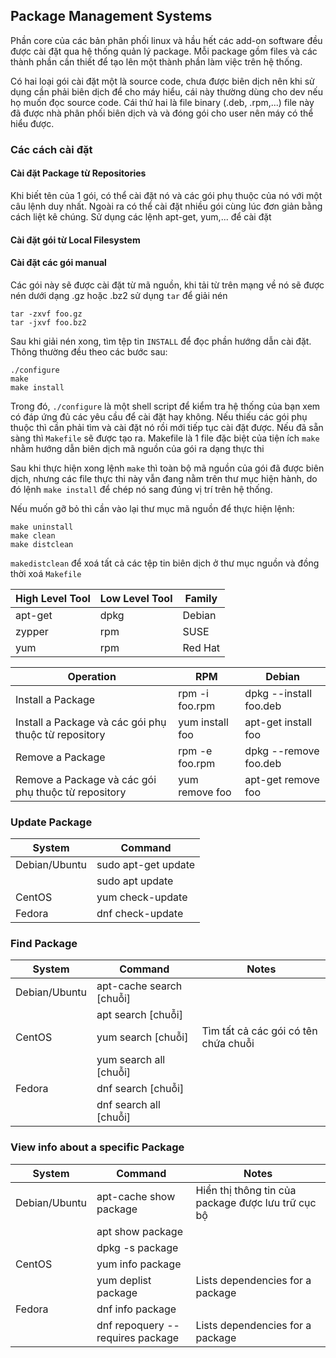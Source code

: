 ## Package Management Systems

Phần core của các bản phân phối linux và hầu hết các add-on software đều được cài đặt qua hệ thống quản lý package. Mỗi package gồm files và các thành phần cần thiết để tạo lên một thành phần làm việc trên hệ thống.

Có hai loại gói cài đặt một là source code, chưa được biên dịch nên khi sử dụng cần phải biên dịch để cho máy hiểu, cái này thường dùng cho dev nếu họ muốn đọc source code. Cái thứ hai là file binary (.deb, .rpm,...) file này đã được nhà phân phối biên dịch và và đóng gói cho user nên máy có thể hiểu được.

### Các cách cài đặt

#### Cài đặt Package từ Repositories

Khi biết tên của 1 gói, có thể cài đặt nó và các gói phụ thuộc của nó với một câu lệnh duy nhất. Ngoài ra có thể cài đặt nhiều gói cùng lúc đơn giản bằng cách liệt kê chúng. Sử dụng các lệnh apt-get, yum,... để cài đặt

#### Cài đặt gói từ Local Filesystem

#### Cài đặt các gói manual

Các gói này sẽ được cài đặt từ mã nguồn, khi tải từ trên mạng về nó sẽ được nén dưới dạng .gz hoặc .bz2 sử dụng `tar` để giải nén

```
tar -zxvf foo.gz
tar -jxvf foo.bz2
```

Sau khi giải nén xong, tìm tệp tin `INSTALL` để đọc phần hướng dẫn cài đặt. Thông thường đều theo các bước sau:

```
./configure
make
make install
```

Trong đó, `./configure` là một shell script để kiểm tra hệ thống của bạn xem có đáp ứng đủ các yêu cầu để cài đặt hay không. Nếu thiếu các gói phụ thuộc thì cần phải tìm và cài đặt nó rồi mới tiếp tục cài đặt được. Nếu đã sẵn sàng thì `Makefile` sẽ được tạo ra. Makefile là 1 file đặc biệt của tiện ích `make` nhằm hướng dẫn biên dịch mã nguồn của gói ra dạng thực thi

Sau khi thực hiện xong lệnh `make` thì toàn bộ mã nguồn của gói đã được biên dịch, nhưng các file thực thi này vẫn đang nằm trên thư mục hiện hành, do đó lệnh `make install` để chép nó sang đúng vị trí trên hệ thống.

Nếu muốn gỡ bỏ thì cần vào lại thư mục mã nguồn để thực hiện lệnh:

```
make uninstall
make clean
make distclean
```

`makedistclean` để xoá tất cả các tệp tin biên dịch ở thư mục nguồn và đồng thời xoá `Makefile`

| High Level Tool | Low Level Tool | Family |
|-----------------|----------------|--------|
| apt-get | dpkg | Debian |
| zypper | rpm | SUSE |
| yum | rpm | Red Hat |

| Operation | RPM | Debian |
|-----------|-----|--------|
| Install a Package | rpm -i foo.rpm | dpkg --install foo.deb |
| Install a Package và các gói phụ thuộc từ repository | yum install foo | apt-get install foo |
| Remove a Package | rpm -e foo.rpm | dpkg --remove foo.deb |
| Remove a Package và các gói phụ  thuộc từ repository | yum remove foo | apt-get remove foo |

### Update Package

| System | Command |
|--------|---------|
| Debian/Ubuntu | sudo apt-get update |
| | sudo apt update |
| CentOS | yum check-update |
| Fedora | dnf check-update |

### Find Package

| System | Command | Notes |
|--------|---------|-------|
| Debian/Ubuntu | apt-cache search [chuỗi] | |
| | apt search [chuỗi] | |
| CentOS | yum search [chuỗi] | Tìm tất cả các gói có tên chứa chuỗi | 
| | yum search all [chuỗi] | |
| Fedora | dnf search [chuỗi] | |
| | dnf search all [chuỗi] | |

### View info about a specific Package

| System | Command | Notes |
|--------|---------|-------|
| Debian/Ubuntu | apt-cache show package | Hiển thị thông tin của package được lưu trữ cục bộ |
| | apt show package | |
| | dpkg -s package | | 
| CentOS | yum info package | |
| | yum deplist package | Lists dependencies for a package |
| Fedora | dnf info package | | 
| | dnf repoquery --requires package | Lists dependencies for a package |